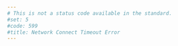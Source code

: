 ```yaml
---
# This is not a status code available in the standard.
#set: 5
#code: 599
#title: Network Connect Timeout Error
---
```

<!--
This status code is not specified in any RFCs, but is used by some HTTP proxies to signal a network connect timeout behind the proxy to a client in front of the proxy.

---

* Source: [unknown?][1]

[1]: <https://github.com/citricsquid/httpstatuses/issues/22>
-->
